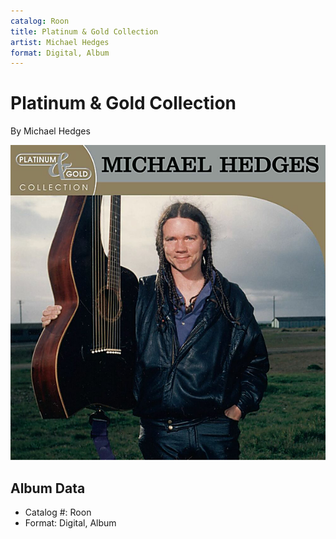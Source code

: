 ```yaml
---
catalog: Roon
title: Platinum & Gold Collection
artist: Michael Hedges
format: Digital, Album
---
```


# Platinum & Gold Collection

By Michael Hedges

![](../../assets/albumcovers/Michael_Hedges-Platinum_and_Gold_Collection.png)

## Album Data

- Catalog #: Roon
- Format: Digital, Album

